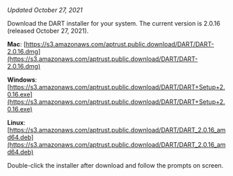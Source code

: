 _Updated October 27, 2021_

Download the DART installer for your system. The current version is 2.0.16 (released October 27, 2021).

__Mac__: [https://s3.amazonaws.com/aptrust.public.download/DART/DART-2.0.16.dmg](https://s3.amazonaws.com/aptrust.public.download/DART/DART-2.0.16.dmg)

__Windows__: [https://s3.amazonaws.com/aptrust.public.download/DART/DART+Setup+2.0.16.exe](https://s3.amazonaws.com/aptrust.public.download/DART/DART+Setup+2.0.16.exe)

__Linux__: [https://s3.amazonaws.com/aptrust.public.download/DART/DART_2.0.16_amd64.deb](https://s3.amazonaws.com/aptrust.public.download/DART/DART_2.0.16_amd64.deb)

Double-click the installer after download and follow the prompts on screen.
